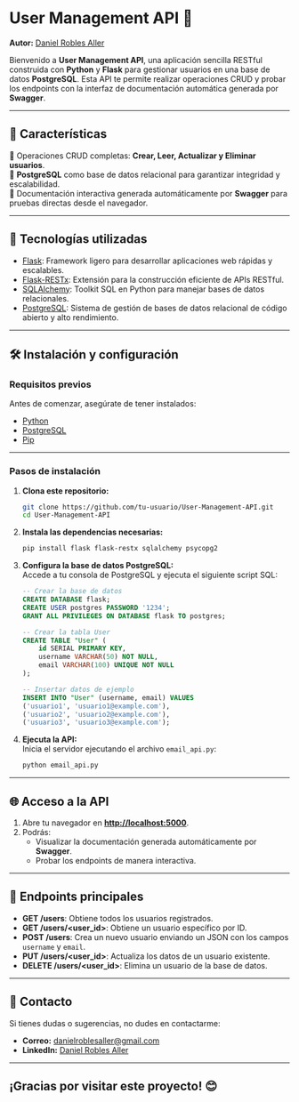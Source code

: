 # User Management API 🚀  

**Autor:** [Daniel Robles Aller](www.linkedin.com/in/danielroblesaller)  

Bienvenido a **User Management API**, una aplicación sencilla RESTful construida con **Python** y **Flask** para gestionar usuarios en una base de datos **PostgreSQL**. Esta API te permite realizar operaciones CRUD y probar los endpoints con la interfaz de documentación automática generada por **Swagger**.

---

## 🌟 Características  

🔹 Operaciones CRUD completas: **Crear, Leer, Actualizar y Eliminar usuarios**.  
🔹 **PostgreSQL** como base de datos relacional para garantizar integridad y escalabilidad.  
🔹 Documentación interactiva generada automáticamente por **Swagger** para pruebas directas desde el navegador.  

---

## 🚀 Tecnologías utilizadas  

- [Flask](https://flask.palletsprojects.com/): Framework ligero para desarrollar aplicaciones web rápidas y escalables.  
- [Flask-RESTx](https://flask-restx.readthedocs.io/): Extensión para la construcción eficiente de APIs RESTful.  
- [SQLAlchemy](https://www.sqlalchemy.org/): Toolkit SQL en Python para manejar bases de datos relacionales.  
- [PostgreSQL](https://www.postgresql.org/): Sistema de gestión de bases de datos relacional de código abierto y alto rendimiento.  

---

## 🛠️ Instalación y configuración  

### **Requisitos previos**  

Antes de comenzar, asegúrate de tener instalados:  

- [Python](https://www.python.org/downloads/)  
- [PostgreSQL](https://www.postgresql.org/download/)  
- [Pip](https://pip.pypa.io/en/stable/)  

---

### **Pasos de instalación**  

1. **Clona este repositorio:**  
   ```bash
   git clone https://github.com/tu-usuario/User-Management-API.git  
   cd User-Management-API
   ```

2. **Instala las dependencias necesarias:**  
   ```bash
   pip install flask flask-restx sqlalchemy psycopg2
   ```

3. **Configura la base de datos PostgreSQL:**  
   Accede a tu consola de PostgreSQL y ejecuta el siguiente script SQL:  
   ```sql
   -- Crear la base de datos  
   CREATE DATABASE flask;  
   CREATE USER postgres PASSWORD '1234';  
   GRANT ALL PRIVILEGES ON DATABASE flask TO postgres;  

   -- Crear la tabla User  
   CREATE TABLE "User" (
       id SERIAL PRIMARY KEY,
       username VARCHAR(50) NOT NULL,
       email VARCHAR(100) UNIQUE NOT NULL
   );

   -- Insertar datos de ejemplo  
   INSERT INTO "User" (username, email) VALUES
   ('usuario1', 'usuario1@example.com'),
   ('usuario2', 'usuario2@example.com'),
   ('usuario3', 'usuario3@example.com');
   ```

4. **Ejecuta la API:**  
   Inicia el servidor ejecutando el archivo `email_api.py`:  
   ```bash
   python email_api.py
   ```

---

## 🌐 Acceso a la API  

1. Abre tu navegador en **[http://localhost:5000](http://localhost:5000)**.  
2. Podrás:  
   - Visualizar la documentación generada automáticamente por **Swagger**.  
   - Probar los endpoints de manera interactiva.  

---

## 📌 Endpoints principales  

- **GET /users**: Obtiene todos los usuarios registrados.  
- **GET /users/<user_id>**: Obtiene un usuario específico por ID.  
- **POST /users**: Crea un nuevo usuario enviando un JSON con los campos `username` y `email`.  
- **PUT /users/<user_id>**: Actualiza los datos de un usuario existente.  
- **DELETE /users/<user_id>**: Elimina un usuario de la base de datos.  

---

## 📧 Contacto  

Si tienes dudas o sugerencias, no dudes en contactarme:  

- **Correo:** [danielroblesaller@gmail.com](danielroblesaller@gmail.com)  
- **LinkedIn:** [Daniel Robles Aller](www.linkedin.com/in/danielroblesaller)  

--- 

¡Gracias por visitar este proyecto! 😊
---
